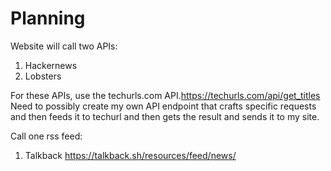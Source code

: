 # Planning

Website will call two APIs:
1. Hackernews
2. Lobsters

For these APIs, use the techurls.com API.https://techurls.com/api/get_titles
Need to possibly create my own API endpoint that crafts specific requests and then feeds it to techurl and then gets the result and sends it to my site.

Call one rss feed:
1. Talkback https://talkback.sh/resources/feed/news/
